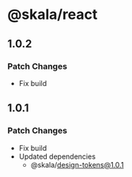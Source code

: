 # @skala/react

## 1.0.2

### Patch Changes

- Fix build

## 1.0.1

### Patch Changes

- Fix build
- Updated dependencies
  - @skala/design-tokens@1.0.1
